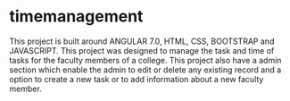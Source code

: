 # timemanagement
This project is built around ANGULAR 7.0, HTML, CSS, BOOTSTRAP and JAVASCRIPT. This project was designed to manage the task and time of tasks for the faculty members of a college. This project also have a admin section which enable the admin to edit or delete any existing record and a option to create a new task or to add information about a new faculty member.
